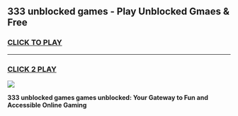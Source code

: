 
## 333 unblocked games - Play Unblocked Gmaes & Free
<h3>
<a href="https://premium.freeplayer.one?title=333_unblocked_games&ref=20F">CLICK TO PLAY</a></h3>
<hr>

<h3>
<a href="https://premium.freeplayer.one?title=333_unblocked_games&ref=20F">CLICK 2 PLAY</a>
  
</h3>

<a href="https://premium.freeplayer.one?title=333_unblocked_games&ref=20F/"><img src="https://clearcache.store/games.png"></a>


**333 unblocked games games unblocked: Your Gateway to Fun and Accessible Online Gaming**

